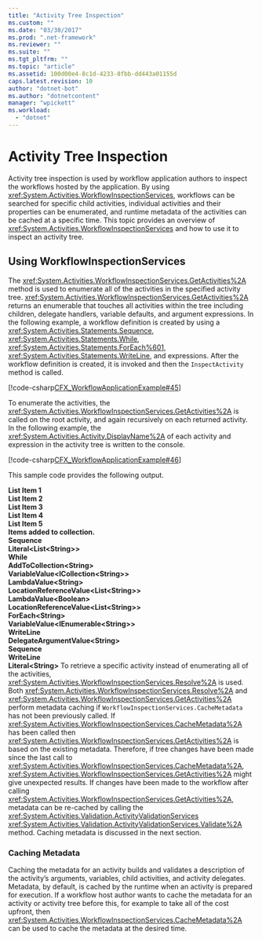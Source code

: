 ```yaml
---
title: "Activity Tree Inspection"
ms.custom: ""
ms.date: "03/30/2017"
ms.prod: ".net-framework"
ms.reviewer: ""
ms.suite: ""
ms.tgt_pltfrm: ""
ms.topic: "article"
ms.assetid: 100d00e4-8c1d-4233-8fbb-dd443a01155d
caps.latest.revision: 10
author: "dotnet-bot"
ms.author: "dotnetcontent"
manager: "wpickett"
ms.workload: 
  - "dotnet"
---
```

# Activity Tree Inspection
Activity tree inspection is used by workflow application authors to inspect the workflows hosted by the application. By using <xref:System.Activities.WorkflowInspectionServices>, workflows can be searched for specific child activities, individual activities and their properties can be enumerated, and runtime metadata of the activities can be cached at a specific time. This topic provides an overview of <xref:System.Activities.WorkflowInspectionServices> and how to use it to inspect an activity tree.  
  
## Using WorkflowInspectionServices  
 The <xref:System.Activities.WorkflowInspectionServices.GetActivities%2A> method is used to enumerate all of the activities in the specified activity tree. <xref:System.Activities.WorkflowInspectionServices.GetActivities%2A> returns an enumerable that touches all activities within the tree including children, delegate handlers, variable defaults, and argument expressions. In the following example, a workflow definition is created by using a <xref:System.Activities.Statements.Sequence>, <xref:System.Activities.Statements.While>, <xref:System.Activities.Statements.ForEach%601>, <xref:System.Activities.Statements.WriteLine>, and expressions. After the workflow definition is created, it is invoked and then the `InspectActivity` method is called.  
  
 [!code-csharp[CFX_WorkflowApplicationExample#45](../../../samples/snippets/csharp/VS_Snippets_CFX/cfx_workflowapplicationexample/cs/program.cs#45)]  
  
 To enumerate the activities, the <xref:System.Activities.WorkflowInspectionServices.GetActivities%2A> is called on the root activity, and again recursively on each returned activity. In the following example, the <xref:System.Activities.Activity.DisplayName%2A> of each activity and expression in the activity tree is written to the console.  
  
 [!code-csharp[CFX_WorkflowApplicationExample#46](../../../samples/snippets/csharp/VS_Snippets_CFX/cfx_workflowapplicationexample/cs/program.cs#46)]  
  
 This sample code provides the following output.  
  
 **List Item 1**  
**List Item 2**   
**List Item 3**   
**List Item 4**   
**List Item 5**   
**Items added to collection.**   
**Sequence**   
 **Literal<List\<String>>**  
 **While**  
 **AddToCollection\<String>**  
 **VariableValue<ICollection\<String>>**  
 **LambdaValue\<String>**  
 **LocationReferenceValue<List\<String>>**  
 **LambdaValue\<Boolean>**  
 **LocationReferenceValue<List\<String>>**  
 **ForEach\<String>**  
 **VariableValue<IEnumerable\<String>>**  
 **WriteLine**  
 **DelegateArgumentValue\<String>**  
 **Sequence**  
 **WriteLine**  
 **Literal\<String>**  To retrieve a specific activity instead of enumerating all of the activities, <xref:System.Activities.WorkflowInspectionServices.Resolve%2A> is used. Both <xref:System.Activities.WorkflowInspectionServices.Resolve%2A> and <xref:System.Activities.WorkflowInspectionServices.GetActivities%2A> perform metadata caching if `WorkflowInspectionServices.CacheMetadata` has not been previously called. If <xref:System.Activities.WorkflowInspectionServices.CacheMetadata%2A> has been called then <xref:System.Activities.WorkflowInspectionServices.GetActivities%2A> is based on the existing metadata. Therefore, if tree changes have been made since the last call to <xref:System.Activities.WorkflowInspectionServices.CacheMetadata%2A>, <xref:System.Activities.WorkflowInspectionServices.GetActivities%2A> might give unexpected results. If changes have been made to the workflow after calling <xref:System.Activities.WorkflowInspectionServices.GetActivities%2A>, metadata can be re-cached by calling the <xref:System.Activities.Validation.ActivityValidationServices> <xref:System.Activities.Validation.ActivityValidationServices.Validate%2A> method. Caching metadata is discussed in the next section.  
  
### Caching Metadata  
 Caching the metadata for an activity builds and validates a description of the activity’s arguments, variables, child activities, and activity delegates. Metadata, by default, is cached by the runtime when an activity is prepared for execution. If a workflow host author wants to cache the metadata for an activity or activity tree before this, for example to take all of the cost upfront, then <xref:System.Activities.WorkflowInspectionServices.CacheMetadata%2A> can be used to cache the metadata at the desired time.
